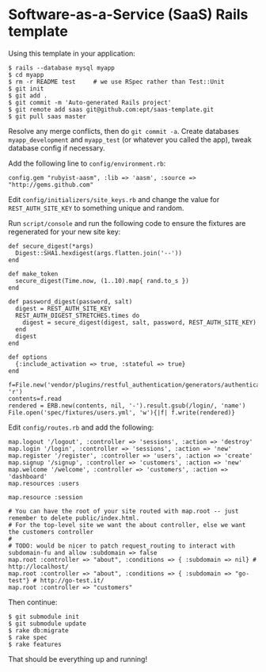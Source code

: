 Software-as-a-Service (SaaS) Rails template
===========================================

Using this template in your application:

    $ rails --database mysql myapp
    $ cd myapp
    $ rm -r README test     # we use RSpec rather than Test::Unit
    $ git init
    $ git add .
    $ git commit -m 'Auto-generated Rails project'
    $ git remote add saas git@github.com:ept/saas-template.git
    $ git pull saas master

Resolve any merge conflicts, then do `git commit -a`. Create databases `myapp_development`
and `myapp_test` (or whatever you called the app), tweak database config if necessary.

Add the following line to `config/environment.rb`:

    config.gem "rubyist-aasm", :lib => 'aasm', :source => "http://gems.github.com"

Edit `config/initializers/site_keys.rb` and change the value for `REST_AUTH_SITE_KEY`
to something unique and random.

Run `script/console` and run the following code to ensure the fixtures are regenerated
for your new site key:

    def secure_digest(*args)
      Digest::SHA1.hexdigest(args.flatten.join('--'))
    end

    def make_token
      secure_digest(Time.now, (1..10).map{ rand.to_s })
    end

    def password_digest(password, salt)
      digest = REST_AUTH_SITE_KEY
      REST_AUTH_DIGEST_STRETCHES.times do
        digest = secure_digest(digest, salt, password, REST_AUTH_SITE_KEY)
      end
      digest
    end

    def options
      {:include_activation => true, :stateful => true}
    end

    f=File.new('vendor/plugins/restful_authentication/generators/authenticated/templates/spec/fixtures/users.yml', 'r')
    contents=f.read
    rendered = ERB.new(contents, nil, '-').result.gsub(/login/, 'name')
    File.open('spec/fixtures/users.yml', 'w'){|f| f.write(rendered)}


Edit `config/routes.rb` and add the following:

    map.logout '/logout', :controller => 'sessions', :action => 'destroy'
    map.login '/login', :controller => 'sessions', :action => 'new'
    map.register '/register', :controller => 'users', :action => 'create'
    map.signup '/signup', :controller => 'customers', :action => 'new'
    map.welcome '/welcome', :controller => 'customers', :action => 'dashboard'
    map.resources :users

    map.resource :session

    # You can have the root of your site routed with map.root -- just remember to delete public/index.html.
    # For the top-level site we want the about controller, else we want the customers controller
    #
    # TODO: would be nicer to patch request_routing to interact with subdomain-fu and allow :subdomain => false
    map.root :controller => "about", :conditions => { :subdomain => nil} # http://localhost/
    map.root :controller => "about", :conditions => { :subdomain => "go-test"} # http://go-test.it/
    map.root :controller => "customers"


Then continue:

    $ git submodule init
    $ git submodule update
    $ rake db:migrate
    $ rake spec
    $ rake features

That should be everything up and running!
